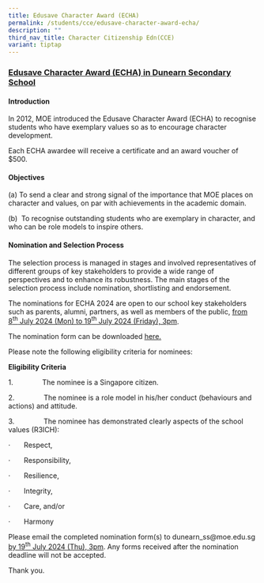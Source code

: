 ```yaml
---
title: Edusave Character Award (ECHA)
permalink: /students/cce/edusave-character-award-echa/
description: ""
third_nav_title: Character Citizenship Edn(CCE)
variant: tiptap
---
```

<h3><strong><u>Edusave Character Award (ECHA) in Dunearn Secondary School</u></strong></h3>
<h4><strong>Introduction</strong></h4>
<p>In 2012, MOE introduced the Edusave Character Award (ECHA) to recognise
students who have exemplary values so as to encourage character development.</p>
<p>Each ECHA awardee will receive a certificate and an award voucher of $500.</p>
<h4><strong>Objectives</strong></h4>
<p>(a) To send a clear and strong signal of the importance that MOE places
on character and values, on par with achievements in the academic domain.</p>
<p>(b)&nbsp; To recognise outstanding students who are exemplary in character,
and who can be role models to inspire others.</p>
<h4><strong>Nomination and Selection Process</strong></h4>
<p>The selection process is managed in stages and involved representatives
of different groups of key stakeholders to provide a wide range of perspectives
and to enhance its robustness. The main stages of the selection process
include nomination, shortlisting and endorsement.</p>
<p>The nominations for ECHA 2024 are open to our school key stakeholders
such as parents, alumni, partners, as well as members of the public, <u>from 8<sup>th</sup> July 2024 (Mon) to 19<sup>th</sup> July 2024 (Friday), 3pm</u>.</p>
<p>The nomination form can be downloaded <a href="/files/ECHA_Nomination_Form_2024.pdf" rel="noopener noreferrer nofollow" target="_blank"><u>here.</u></a>
</p>
<p>Please note the following eligibility criteria for nominees:</p>
<p><strong>Eligibility Criteria</strong>
</p>
<p>1.&nbsp;&nbsp;&nbsp;&nbsp;&nbsp;&nbsp;&nbsp;&nbsp;&nbsp;&nbsp;&nbsp;&nbsp;&nbsp;&nbsp;
The nominee is a Singapore citizen.</p>
<p>2.&nbsp;&nbsp;&nbsp;&nbsp;&nbsp;&nbsp;&nbsp;&nbsp;&nbsp;&nbsp;&nbsp;&nbsp;&nbsp;&nbsp;
The nominee is a role model in his/her conduct (behaviours and actions)
and attitude.</p>
<p>3.&nbsp;&nbsp;&nbsp;&nbsp;&nbsp;&nbsp;&nbsp;&nbsp;&nbsp;&nbsp;&nbsp;&nbsp;&nbsp;&nbsp;
The nominee has demonstrated clearly aspects of the school values (R3ICH):</p>
<p>·&nbsp;&nbsp;&nbsp;&nbsp;&nbsp;&nbsp; Respect,</p>
<p>·&nbsp;&nbsp;&nbsp;&nbsp;&nbsp;&nbsp; Responsibility,</p>
<p>·&nbsp;&nbsp;&nbsp;&nbsp;&nbsp;&nbsp; Resilience,</p>
<p>·&nbsp;&nbsp;&nbsp;&nbsp;&nbsp;&nbsp; Integrity,</p>
<p>·&nbsp;&nbsp;&nbsp;&nbsp;&nbsp;&nbsp; Care, and/or</p>
<p>·&nbsp;&nbsp;&nbsp;&nbsp;&nbsp;&nbsp; Harmony</p>
<p>Please email the completed nomination form(s) to <a rel="noopener noreferrer nofollow" target="_blank">dunearn_ss@moe.edu.sg</a>  <u>by 19<sup>th</sup> July 2024 (Thu), 3pm</u>.
Any forms received after the nomination deadline will not be accepted.</p>
<p>Thank you.</p>